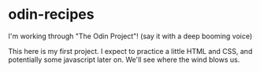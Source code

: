 # odin-recipes

I'm working through "The Odin Project"! (say it with a deep booming voice)

This here is my first project. I expect to practice a little HTML and CSS, and potentially some javascript later on. We'll see where the wind blows us.
